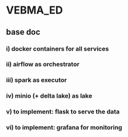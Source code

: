 # VEBMA_ED

## base doc

### i) docker containers for all services  

### ii) airflow as orchestrator  

### iii) spark as executor  

### iv) minio (+ delta lake) as lake  

### v) to implement: flask to serve the data  

### vi) to implement: grafana for monitoring  